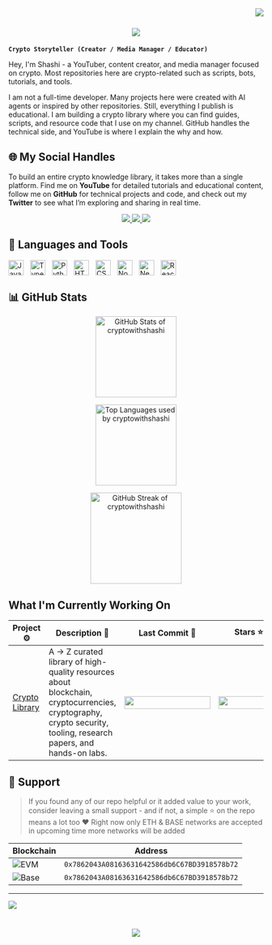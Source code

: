 <img align="right" src="https://visitor-badge.laobi.icu/badge?page_id=salesp07.salesp07" />

<h1 align="center">
    <img src="https://readme-typing-svg.herokuapp.com/?font=Righteous&size=35&center=true&vCenter=true&width=700&height=70&duration=4000&lines=Yo!+👋;+Welcome+to+crypto+with+shashi!+🤞;" />
</h1>

**`Crypto Storyteller (Creator / Media Manager / Educator)`**

Hey, I'm Shashi - a YouTuber, content creator, and media manager focused on crypto. Most repositories here are crypto-related such as scripts, bots, tutorials, and tools. 

I am not a full-time developer. Many projects here were created with AI agents or inspired by other repositories. Still, everything I publish is educational. I am building a crypto library where you can find guides, scripts, and resource code that I use on my channel. GitHub handles the technical side, and YouTube is where I explain the why and how.

## 🌐 My Social Handles 

To build an entire crypto knowledge library, it takes more than a single platform. Find me on **YouTube** for detailed tutorials and educational content, follow me on **GitHub** for technical projects and code, and check out my **Twitter** to see what I’m exploring and sharing in real time.  

<div align="center"> 
  <!-- YouTube -->
  <a href="https://youtube.com/@cryptowithshashi?si=r7KruVYiLRDHFGFy" target="_blank">
    <img src="https://img.shields.io/badge/YouTube-FF0000?style=for-the-badge&logo=youtube&logoColor=white" />
  </a>
  
  <!-- GitHub -->
  <a href="https://github.com/cryptowithshashi" target="_blank">
    <img src="https://img.shields.io/badge/GitHub-181717?style=for-the-badge&logo=github&logoColor=white" />
  </a>

  <!-- Twitter / X -->
  <a href="https://x.com/cryptowthshashi" target="_blank">
    <img src="https://img.shields.io/badge/Twitter-1DA1F2?style=for-the-badge&logo=twitter&logoColor=white" />
  </a>
</div>


## 🧰 Languages and Tools

<p>
  <img align="left" alt="JavaScript" width="30px" style="padding-right:10px;" src="https://cdn.jsdelivr.net/gh/devicons/devicon/icons/javascript/javascript-plain.svg"/>
  <img align="left" alt="TypeScript" width="30px" style="padding-right:10px;" src="https://cdn.jsdelivr.net/gh/devicons/devicon/icons/typescript/typescript-plain.svg"/>
  <img align="left" alt="Python" width="30px" style="padding-right:10px;" src="https://cdn.jsdelivr.net/gh/devicons/devicon/icons/python/python-plain.svg"/>
  <img align="left" alt="HTML" width="30px" style="padding-right:10px;" src="https://cdn.jsdelivr.net/gh/devicons/devicon/icons/html5/html5-plain.svg"/>
  <img align="left" alt="CSS" width="30px" style="padding-right:10px;" src="https://cdn.jsdelivr.net/gh/devicons/devicon/icons/css3/css3-plain.svg"/>
  <img align="left" alt="Nodejs" width="30px" style="padding-right:10px;" src="https://cdn.jsdelivr.net/gh/devicons/devicon/icons/nodejs/nodejs-original.svg"/>
  <img align="left" alt="Nextjs" width="30px" style="padding-right:10px;" src="https://cdn.jsdelivr.net/gh/devicons/devicon/icons/nextjs/nextjs-original.svg"/>
  <img align="left" alt="React" width="30px" style="padding-right:10px;" src="https://cdn.jsdelivr.net/gh/devicons/devicon/icons/react/react-original.svg"/>
  <br clear="both"/>
</p>

## 📊 GitHub Stats  

<!-- GitHub Stats Card -->
<p align="center">
  <img 
    src="https://github-readme-stats.vercel.app/api?username=cryptowithshashi&show_icons=true&theme=tokyonight" 
    alt="GitHub Stats of cryptowithshashi" 
    height="160" 
  />
</p>

<!-- Top Languages Card -->
<p align="center">
  <img 
    src="https://github-readme-stats.vercel.app/api/top-langs/?username=cryptowithshashi&layout=compact&theme=tokyonight" 
    alt="Top Languages used by cryptowithshashi" 
    height="160" 
  />
</p>

<!-- GitHub Streak Stats -->
<p align="center">
  <img 
    src="https://streak-stats.demolab.com?user=cryptowithshashi&theme=tokyonight&hide_border=false" 
    alt="GitHub Streak of cryptowithshashi" 
    height="180" 
  />
</p>


## What I'm Currently Working On  

| Project ⚙️ | Description 📝 | Last Commit 📅 | Stars ⭐ |
| --- | --- | --- | --- |
| [Crypto Library](https://github.com/cryptowithshashi/crypto-library) | A → Z curated library of high-quality resources about blockchain, cryptocurrencies, cryptography, crypto security, tooling, research papers, and hands-on labs. | <img src="https://img.shields.io/github/last-commit/cryptowithshashi/crypto-library" height="25" width="170"> | <img src="https://img.shields.io/github/stars/cryptowithshashi/crypto-library" height="25" width="120"> |


## 🫶 Support
> If you found any of our repo helpful or it added value to your work, consider leaving a small support - and if not, a simple ⭐ on the repo means a lot too ❤️
> Right now only ETH & BASE networks are accepted in upcoming time more networks will be added

| Blockchain | Address |
|--------------|-----------|
| ![EVM](https://img.shields.io/badge/EVM-3C3C3D?logo=ethereum&logoColor=white) | `0x7862043A08163631642586db6C67BD3918578b72` |
| ![Base](https://img.shields.io/badge/Network-Base-0052FF?logo=base&logoColor=white) | `0x7862043A08163631642586db6C67BD3918578b72` |

---

<img align="center" src="https://visitor-badge.laobi.icu/badge?page_id=salesp07.salesp07" />

<h1 align="center">
    <img src="https://readme-typing-svg.herokuapp.com/?font=Righteous&size=35&center=true&vCenter=true&width=500&height=70&duration=4000&lines=Thank+you!+🤞;" />
</h1>
